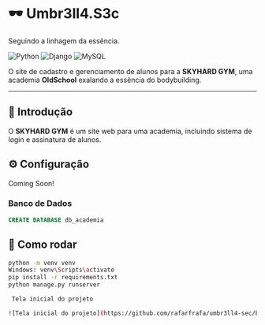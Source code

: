 # 🕶️ Umbr3ll4.S3c
Seguindo a linhagem da essência.

![Python](https://img.shields.io/badge/-Python-333333?style=flat&logo=python)
![Django](https://img.shields.io/badge/-Django-333333?style=flat&logo=django)
![MySQL](https://img.shields.io/badge/-MySQL-333333?style=flat&logo=mysql)

O site  de cadastro e gerenciamento de alunos para a **SKYHARD GYM**, uma academia **OldSchool** exalando a essência do bodybuilding.

---

## 📌 Introdução
O **SKYHARD GYM** é um site web para uma academia, incluindo sistema de login e assinatura de alunos.


## ⚙️ Configuração

Coming Soon!

### Banco de Dados
```sql
CREATE DATABASE db_academia
```
## 🚀 Como rodar

```bash
python -m venv venv
Windows: venv\Scripts\activate
pip install -r requirements.txt
python manage.py runserver

 Tela inicial do projeto

![Tela inicial do projeto](https://github.com/rafarfrafa/umbr3ll4-sec/blob/main/evercapture_20-04-2025_at_11-38-18.png?raw=true)
